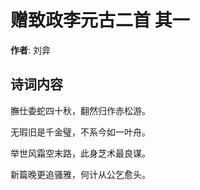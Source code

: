 # 赠致政李元古二首  其一

**作者**: 刘弇

## 诗词内容

膴仕委蛇四十秋，翻然归作赤松游。

无瑕旧是千金璧，不系今如一叶舟。

举世风霜空末路，此身芝术最良谋。

新篇晚更追骚雅，何计从公乞愈头。


